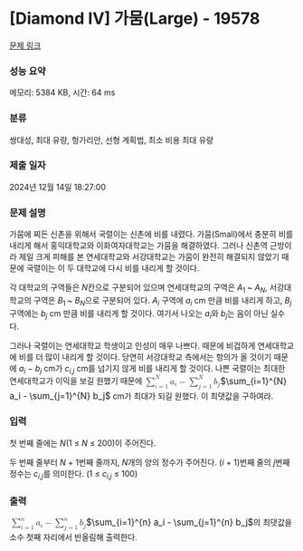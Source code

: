 # [Diamond IV] 가뭄(Large) - 19578 

[문제 링크](https://www.acmicpc.net/problem/19578) 

### 성능 요약

메모리: 5384 KB, 시간: 64 ms

### 분류

쌍대성, 최대 유량, 헝가리안, 선형 계획법, 최소 비용 최대 유량

### 제출 일자

2024년 12월 14일 18:27:00

### 문제 설명

<p>가뭄에 찌든 신촌을 위해서 국렬이는 신촌에 비를 내렸다. 가뭄(Small)에서 충분히 비를 내리게 해서 홍익대학교와 이화여자대학교는 가뭄을 해결하였다. 그러나 신촌역 근방이라 제일 크게 피해를 본 연세대학교와 서강대학교는 가뭄이 완전히 해결되지 않았기 때문에 국렬이는 이 두 대학교에 다시 비를 내리게 할 것이다.</p>

<p>각 대학교의 구역들은 <em>N</em>칸으로 구분되어 있으며 연세대학교의 구역은 <em>A</em><sub>1 </sub>~ <em>A<sub>N</sub></em>, 서강대학교의 구역은 <em>B</em><sub>1 </sub>~ <em>B<sub>N</sub></em>으로 구분되어 있다. <em>A<sub>i</sub></em> 구역에 <em>a<sub>i</sub></em> cm 만큼 비를 내리게 하고, <em>B<sub>j</sub></em> 구역에는 <em>b<sub>j</sub></em> cm 만큼 비를 내리게 할 것이다. 여기서 나오는 <em>a<sub>i</sub></em>와 <em>b<sub>j</sub></em>는 음이 아닌 실수다.</p>

<p>그러나 국렬이는 연세대학교 학생이고 인성이 매우 나쁘다. 때문에 비겁하게 연세대학교에 비를 더 많이 내리게 할 것이다. 당연히 서강대학교 측에서는 항의가 올 것이기 때문에 <em>a<sub>i</sub></em> − <em>b<sub>j</sub></em> cm가 <em>c</em><sub><em>i</em>,<em>j</em></sub> cm를 넘기지 않게 비를 내리게 할 것이다. 나쁜 국렬이는 최대한 연세대학교가 이익을 보길 원했기 때문에 <mjx-container class="MathJax" jax="CHTML" style="font-size: 109%; position: relative;"><mjx-math class="MJX-TEX" aria-hidden="true"><mjx-munderover limits="false"><mjx-mo class="mjx-sop"><mjx-c class="mjx-c2211 TEX-S1"></mjx-c></mjx-mo><mjx-script style="vertical-align: -0.285em; margin-left: 0px;"><mjx-texatom size="s" texclass="ORD"><mjx-mi class="mjx-i"><mjx-c class="mjx-c1D441 TEX-I"></mjx-c></mjx-mi></mjx-texatom><mjx-spacer style="margin-top: 0.291em;"></mjx-spacer><mjx-texatom size="s" texclass="ORD"><mjx-mi class="mjx-i"><mjx-c class="mjx-c1D456 TEX-I"></mjx-c></mjx-mi><mjx-mo class="mjx-n"><mjx-c class="mjx-c3D"></mjx-c></mjx-mo><mjx-mn class="mjx-n"><mjx-c class="mjx-c31"></mjx-c></mjx-mn></mjx-texatom></mjx-script></mjx-munderover><mjx-msub space="2"><mjx-mi class="mjx-i"><mjx-c class="mjx-c1D44E TEX-I"></mjx-c></mjx-mi><mjx-script style="vertical-align: -0.15em;"><mjx-mi class="mjx-i" size="s"><mjx-c class="mjx-c1D456 TEX-I"></mjx-c></mjx-mi></mjx-script></mjx-msub><mjx-mo class="mjx-n" space="3"><mjx-c class="mjx-c2212"></mjx-c></mjx-mo><mjx-munderover space="3" limits="false"><mjx-mo class="mjx-sop"><mjx-c class="mjx-c2211 TEX-S1"></mjx-c></mjx-mo><mjx-script style="vertical-align: -0.285em; margin-left: 0px;"><mjx-texatom size="s" texclass="ORD"><mjx-mi class="mjx-i"><mjx-c class="mjx-c1D441 TEX-I"></mjx-c></mjx-mi></mjx-texatom><mjx-spacer style="margin-top: 0.291em;"></mjx-spacer><mjx-texatom size="s" texclass="ORD"><mjx-mi class="mjx-i"><mjx-c class="mjx-c1D457 TEX-I"></mjx-c></mjx-mi><mjx-mo class="mjx-n"><mjx-c class="mjx-c3D"></mjx-c></mjx-mo><mjx-mn class="mjx-n"><mjx-c class="mjx-c31"></mjx-c></mjx-mn></mjx-texatom></mjx-script></mjx-munderover><mjx-msub space="2"><mjx-mi class="mjx-i"><mjx-c class="mjx-c1D44F TEX-I"></mjx-c></mjx-mi><mjx-script style="vertical-align: -0.15em;"><mjx-mi class="mjx-i" size="s"><mjx-c class="mjx-c1D457 TEX-I"></mjx-c></mjx-mi></mjx-script></mjx-msub></mjx-math><mjx-assistive-mml unselectable="on" display="inline"><math xmlns="http://www.w3.org/1998/Math/MathML"><munderover><mo data-mjx-texclass="OP">∑</mo><mrow data-mjx-texclass="ORD"><mi>i</mi><mo>=</mo><mn>1</mn></mrow><mrow data-mjx-texclass="ORD"><mi>N</mi></mrow></munderover><msub><mi>a</mi><mi>i</mi></msub><mo>−</mo><munderover><mo data-mjx-texclass="OP">∑</mo><mrow data-mjx-texclass="ORD"><mi>j</mi><mo>=</mo><mn>1</mn></mrow><mrow data-mjx-texclass="ORD"><mi>N</mi></mrow></munderover><msub><mi>b</mi><mi>j</mi></msub></math></mjx-assistive-mml><span aria-hidden="true" class="no-mathjax mjx-copytext">$\sum_{i=1}^{N} a_i - \sum_{j=1}^{N} b_j$</span></mjx-container> cm가 최대가 되길 원했다. 이 최댓값을 구하여라.</p>

### 입력 

 <p>첫 번째 줄에는 <em>N</em>(1 ≤ <em>N</em> ≤ 200)이 주어진다.</p>

<p>두 번째 줄부터 <em>N</em> + 1번째 줄까지, <em>N</em>개의 양의 정수가 주어진다. (<em>i</em> + 1)번째 줄의 <em>j</em>번째 정수는 <em>c</em><sub><em>i</em>,<em>j</em></sub>를 의미한다. (1 ≤ <em>c</em><sub><em>i</em>,<em>j</em></sub> ≤ 100)</p>

### 출력 

 <p><mjx-container class="MathJax" jax="CHTML" style="font-size: 109%; position: relative;"> <mjx-math class="MJX-TEX" aria-hidden="true"><mjx-munderover limits="false"><mjx-mo class="mjx-sop"><mjx-c class="mjx-c2211 TEX-S1"></mjx-c></mjx-mo><mjx-script style="vertical-align: -0.285em; margin-left: 0px;"><mjx-texatom size="s" texclass="ORD"><mjx-mi class="mjx-i"><mjx-c class="mjx-c1D45B TEX-I"></mjx-c></mjx-mi></mjx-texatom><mjx-spacer style="margin-top: 0.284em;"></mjx-spacer><mjx-texatom size="s" texclass="ORD"><mjx-mi class="mjx-i"><mjx-c class="mjx-c1D456 TEX-I"></mjx-c></mjx-mi><mjx-mo class="mjx-n"><mjx-c class="mjx-c3D"></mjx-c></mjx-mo><mjx-mn class="mjx-n"><mjx-c class="mjx-c31"></mjx-c></mjx-mn></mjx-texatom></mjx-script></mjx-munderover><mjx-msub space="2"><mjx-mi class="mjx-i"><mjx-c class="mjx-c1D44E TEX-I"></mjx-c></mjx-mi><mjx-script style="vertical-align: -0.15em;"><mjx-mi class="mjx-i" size="s"><mjx-c class="mjx-c1D456 TEX-I"></mjx-c></mjx-mi></mjx-script></mjx-msub><mjx-mo class="mjx-n" space="3"><mjx-c class="mjx-c2212"></mjx-c></mjx-mo><mjx-munderover space="3" limits="false"><mjx-mo class="mjx-sop"><mjx-c class="mjx-c2211 TEX-S1"></mjx-c></mjx-mo><mjx-script style="vertical-align: -0.285em; margin-left: 0px;"><mjx-texatom size="s" texclass="ORD"><mjx-mi class="mjx-i"><mjx-c class="mjx-c1D45B TEX-I"></mjx-c></mjx-mi></mjx-texatom><mjx-spacer style="margin-top: 0.284em;"></mjx-spacer><mjx-texatom size="s" texclass="ORD"><mjx-mi class="mjx-i"><mjx-c class="mjx-c1D457 TEX-I"></mjx-c></mjx-mi><mjx-mo class="mjx-n"><mjx-c class="mjx-c3D"></mjx-c></mjx-mo><mjx-mn class="mjx-n"><mjx-c class="mjx-c31"></mjx-c></mjx-mn></mjx-texatom></mjx-script></mjx-munderover><mjx-msub space="2"><mjx-mi class="mjx-i"><mjx-c class="mjx-c1D44F TEX-I"></mjx-c></mjx-mi><mjx-script style="vertical-align: -0.15em;"><mjx-mi class="mjx-i" size="s"><mjx-c class="mjx-c1D457 TEX-I"></mjx-c></mjx-mi></mjx-script></mjx-msub></mjx-math><mjx-assistive-mml unselectable="on" display="inline"><math xmlns="http://www.w3.org/1998/Math/MathML"><munderover><mo data-mjx-texclass="OP">∑</mo><mrow data-mjx-texclass="ORD"><mi>i</mi><mo>=</mo><mn>1</mn></mrow><mrow data-mjx-texclass="ORD"><mi>n</mi></mrow></munderover><msub><mi>a</mi><mi>i</mi></msub><mo>−</mo><munderover><mo data-mjx-texclass="OP">∑</mo><mrow data-mjx-texclass="ORD"><mi>j</mi><mo>=</mo><mn>1</mn></mrow><mrow data-mjx-texclass="ORD"><mi>n</mi></mrow></munderover><msub><mi>b</mi><mi>j</mi></msub></math></mjx-assistive-mml><span aria-hidden="true" class="no-mathjax mjx-copytext">$\sum_{i=1}^{n} a_i - \sum_{j=1}^{n} b_j$</span></mjx-container>의 최댓값을 소수 첫째 자리에서 반올림해 출력한다.</p>


